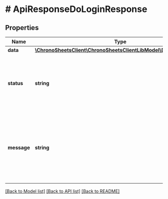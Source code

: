 # # ApiResponseDoLoginResponse

## Properties

Name | Type | Description | Notes
------------ | ------------- | ------------- | -------------
**data** | [**\ChronoSheetsClient\ChronoSheetsClientLibModel\DoLoginResponse**](DoLoginResponse.md) |  | [optional]
**status** | **string** | The API response status. Indicates if the request was successful, failed or was unauthorised. | [optional]
**message** | **string** | A message to accompany the response status.  If the Status is failed, this message will hint why it failed and what you need to do. | [optional]

[[Back to Model list]](../../README.md#models) [[Back to API list]](../../README.md#endpoints) [[Back to README]](../../README.md)
